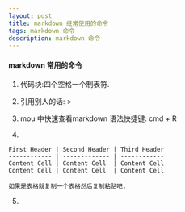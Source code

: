 ```yaml
---
layout: post
title: markdown 经常使用的命令
tags: markdown 命令
description: markdown 命令
---
```


#### markdown 常用的命令

1. 代码块:四个空格一个制表符.

2. 引用别人的话:  >

3. mou 中快速查看markdown 语法快捷键: cmd + R

4. 

	First Header | Second Header | Third Header
	------------ | ------------- | ------------
	Content Cell | Content Cell  | Content Cell
	Content Cell | Content Cell  | Content Cell

	如果是表格就复制一个表格然后复制粘贴吧.

5. 